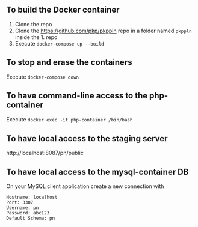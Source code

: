 ## To build the Docker container 
1. Clone the repo
2. Clone the https://github.com/pkp/pkppln repo in a folder named `pkppln` inside the 1. repo
3. Execute `docker-compose up --build`

## To stop and erase the containers 
Execute `docker-compose down`

## To have command-line access to the php-container 
Execute `docker exec -it php-container /bin/bash`

## To have local access to the staging server
http://localhost:8087/pn/public

## To have local access to the mysql-container DB
On your MySQL client application create a new connection with
```
Hostname: localhost
Port: 3307
Username: pn
Password: abc123
Default Schema: pn
```
